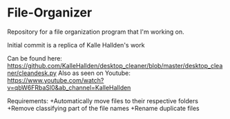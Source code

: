 # File-Organizer


Repository for a file organization program that I'm working on.

Initial commit is a replica of Kalle Hallden's work

Can be found here:
https://github.com/KalleHallden/desktop_cleaner/blob/master/desktop_cleaner/cleandesk.py
Also as seen on Youtube:
https://www.youtube.com/watch?v=qbW6FRbaSl0&ab_channel=KalleHallden


Requirements:
  +Automatically move files to their respective folders
  +Remove classifying part of the file names
  +Rename duplicate files
  
